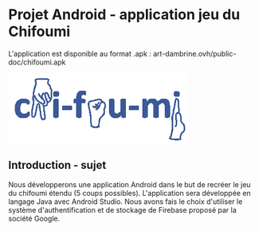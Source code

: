 # Projet Android - application jeu du Chifoumi

L'application est disponible au format .apk : art-dambrine.ovh/public-doc/chifoumi.apk


![logo_chifumi](img/logo_chifumi.png)



## Introduction - sujet

Nous développerons une application Android dans le but de recréer le jeu du chifoumi étendu (5 coups possibles). L'application sera développée en langage Java avec Android Studio. Nous avons fais le choix d'utiliser le système d'authentification et de stockage de Firebase proposé par la société Google.

